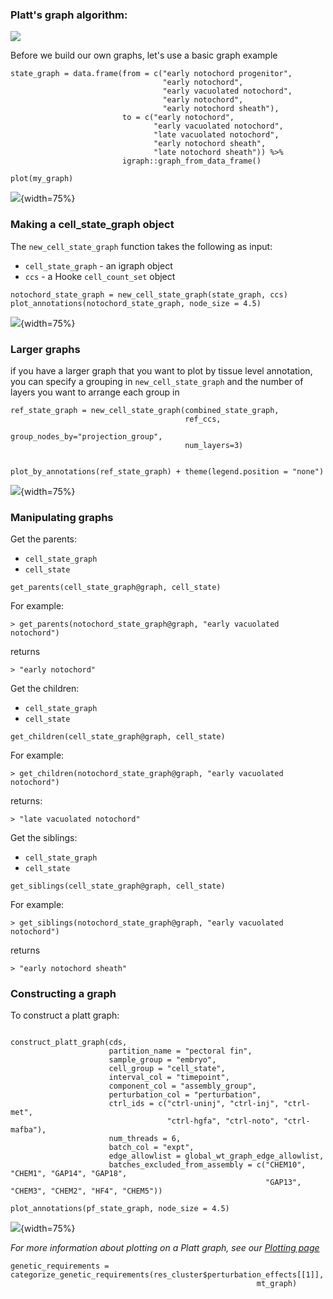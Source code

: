 
### Platt's graph algorithm: 

![](assets/how_to_assemble_a_graph.png)

Before we build our own graphs, let's use a basic graph example 

```
state_graph = data.frame(from = c("early notochord progenitor", 
                                  "early notochord", 
                                  "early vacuolated notochord",
                                  "early notochord", 
                                  "early notochord sheath"), 
                         to = c("early notochord", 
                                "early vacuolated notochord", 
                                "late vacuolated notochord", 
                                "early notochord sheath", 
                                "late notochord sheath")) %>% 
                         igraph::graph_from_data_frame() 
                      
plot(my_graph)
```

![](assets/notochord_igraph_plot.png){width=75%}

### Making a cell_state_graph object

The `new_cell_state_graph` function takes the following as input:

* `cell_state_graph` - an igraph object
* `ccs` - a Hooke `cell_count_set` object

```
notochord_state_graph = new_cell_state_graph(state_graph, ccs)
plot_annotations(notochord_state_graph, node_size = 4.5)
```
![](assets/notochord_graph.png){width=75%}


### Larger graphs

if you have a larger graph that you want to plot by tissue level annotation, you can specify 
a grouping in `new_cell_state_graph` and the number of layers you want to arrange each group in 

```
ref_state_graph = new_cell_state_graph(combined_state_graph, 
                                       ref_ccs, 
                                       group_nodes_by="projection_group", 
                                       num_layers=3)


plot_by_annotations(ref_state_graph) + theme(legend.position = "none")

```


![](assets/full_graph_by_tissue.png){width=75%}


### Manipulating graphs

Get the parents:

* `cell_state_graph`
* `cell_state`

```
get_parents(cell_state_graph@graph, cell_state)
```
For example:
```
> get_parents(notochord_state_graph@graph, "early vacuolated notochord")
```
returns
```
> "early notochord"
```

Get the children:

* `cell_state_graph`
* `cell_state` 

```
get_children(cell_state_graph@graph, cell_state)
```
For example:
```
> get_children(notochord_state_graph@graph, "early vacuolated notochord")
```
returns: 
```
> "late vacuolated notochord"
```

Get the siblings:

* `cell_state_graph`
* `cell_state`

```
get_siblings(cell_state_graph@graph, cell_state)
```
For example: 
```
> get_siblings(notochord_state_graph@graph, "early vacuolated notochord")
```
returns
```
> "early notochord sheath"
```


### Constructing a graph

To construct a platt graph: 

```

construct_platt_graph(cds, 
                      partition_name = "pectoral fin",
                      sample_group = "embryo",
                      cell_group = "cell_state",
                      interval_col = "timepoint",
                      component_col = "assembly_group",
                      perturbation_col = "perturbation",
                      ctrl_ids = c("ctrl-uninj", "ctrl-inj", "ctrl-met", 
                                   "ctrl-hgfa", "ctrl-noto", "ctrl-mafba"),
                      num_threads = 6,
                      batch_col = "expt",
                      edge_allowlist = global_wt_graph_edge_allowlist, 
                      batches_excluded_from_assembly = c("CHEM10", "CHEM1", "GAP14", "GAP18",
                                                         "GAP13", "CHEM3", "CHEM2", "HF4", "CHEM5"))

```


```
plot_annotations(pf_state_graph, node_size = 4.5)
```

![](assets/pec_fin_graph.png){width=75%}

_For more information about plotting on a Platt graph, see our [Plotting page](https://cole-trapnell-lab.github.io/platt/plotting/)_


```
genetic_requirements = categorize_genetic_requirements(res_cluster$perturbation_effects[[1]],
                                                       mt_graph)

```





